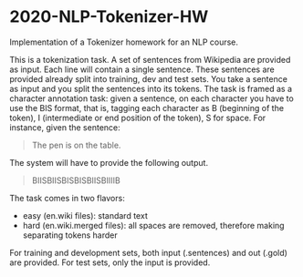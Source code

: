 # 2020-NLP-Tokenizer-HW

Implementation of a Tokenizer homework for an NLP course.

This is a tokenization task. A set of sentences from Wikipedia are provided as input. Each line will contain a single sentence. These sentences are provided already split into training, dev and test sets. You take a sentence as input and you split the sentences into its tokens. The task is framed as a character annotation task: given a sentence, on each character you have to use the BIS format, that is, tagging each character as B (beginning of the token), I (intermediate or end position of the token), S for space. For instance, given the sentence:

> The pen is on the table.

The system will have to provide the following output.

> BIISBIISBISBISBIISBIIIIB

The task comes in two flavors:
- easy (en.wiki files): standard text
- hard (en.wiki.merged files): all spaces are removed, therefore making separating tokens harder

For training and development sets, both input (.sentences) and out (.gold) are provided. For test sets, only the input is provided.
